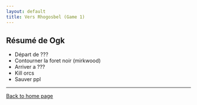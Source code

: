 ```yaml
---
layout: default
title: Vers Rhogosbel (Game 1)
---
```


## Résumé de Ogk
- Départ de ???
- Contourner la foret noir (mirkwood)
- Arriver a ???
- Kill orcs
- Sauver ppl

---

[Back to home page](/)